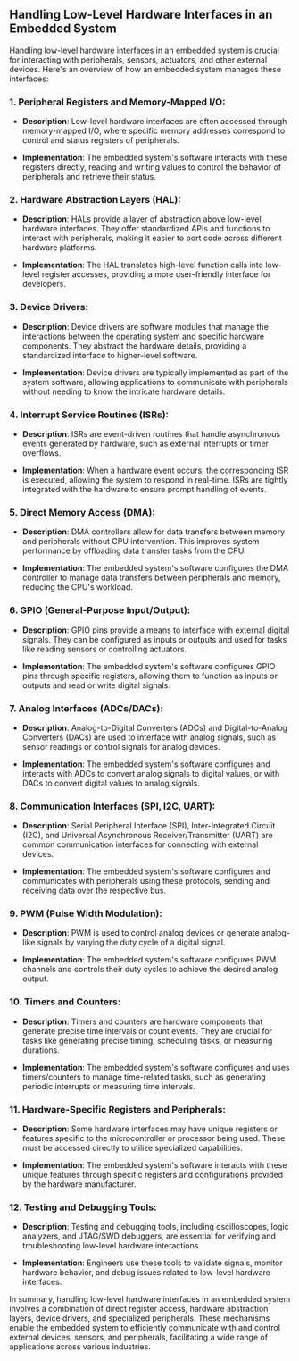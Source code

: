 ## Handling Low-Level Hardware Interfaces in an Embedded System

Handling low-level hardware interfaces in an embedded system is crucial for interacting with peripherals, sensors, actuators, and other external devices. Here's an overview of how an embedded system manages these interfaces:

### 1. **Peripheral Registers and Memory-Mapped I/O**:

- **Description**: Low-level hardware interfaces are often accessed through memory-mapped I/O, where specific memory addresses correspond to control and status registers of peripherals.

- **Implementation**: The embedded system's software interacts with these registers directly, reading and writing values to control the behavior of peripherals and retrieve their status.

### 2. **Hardware Abstraction Layers (HAL)**:

- **Description**: HALs provide a layer of abstraction above low-level hardware interfaces. They offer standardized APIs and functions to interact with peripherals, making it easier to port code across different hardware platforms.

- **Implementation**: The HAL translates high-level function calls into low-level register accesses, providing a more user-friendly interface for developers.

### 3. **Device Drivers**:

- **Description**: Device drivers are software modules that manage the interactions between the operating system and specific hardware components. They abstract the hardware details, providing a standardized interface to higher-level software.

- **Implementation**: Device drivers are typically implemented as part of the system software, allowing applications to communicate with peripherals without needing to know the intricate hardware details.

### 4. **Interrupt Service Routines (ISRs)**:

- **Description**: ISRs are event-driven routines that handle asynchronous events generated by hardware, such as external interrupts or timer overflows.

- **Implementation**: When a hardware event occurs, the corresponding ISR is executed, allowing the system to respond in real-time. ISRs are tightly integrated with the hardware to ensure prompt handling of events.

### 5. **Direct Memory Access (DMA)**:

- **Description**: DMA controllers allow for data transfers between memory and peripherals without CPU intervention. This improves system performance by offloading data transfer tasks from the CPU.

- **Implementation**: The embedded system's software configures the DMA controller to manage data transfers between peripherals and memory, reducing the CPU's workload.

### 6. **GPIO (General-Purpose Input/Output)**:

- **Description**: GPIO pins provide a means to interface with external digital signals. They can be configured as inputs or outputs and used for tasks like reading sensors or controlling actuators.

- **Implementation**: The embedded system's software configures GPIO pins through specific registers, allowing them to function as inputs or outputs and read or write digital signals.

### 7. **Analog Interfaces (ADCs/DACs)**:

- **Description**: Analog-to-Digital Converters (ADCs) and Digital-to-Analog Converters (DACs) are used to interface with analog signals, such as sensor readings or control signals for analog devices.

- **Implementation**: The embedded system's software configures and interacts with ADCs to convert analog signals to digital values, or with DACs to convert digital values to analog signals.

### 8. **Communication Interfaces (SPI, I2C, UART)**:

- **Description**: Serial Peripheral Interface (SPI), Inter-Integrated Circuit (I2C), and Universal Asynchronous Receiver/Transmitter (UART) are common communication interfaces for connecting with external devices.

- **Implementation**: The embedded system's software configures and communicates with peripherals using these protocols, sending and receiving data over the respective bus.

### 9. **PWM (Pulse Width Modulation)**:

- **Description**: PWM is used to control analog devices or generate analog-like signals by varying the duty cycle of a digital signal.

- **Implementation**: The embedded system's software configures PWM channels and controls their duty cycles to achieve the desired analog output.

### 10. **Timers and Counters**:

- **Description**: Timers and counters are hardware components that generate precise time intervals or count events. They are crucial for tasks like generating precise timing, scheduling tasks, or measuring durations.

- **Implementation**: The embedded system's software configures and uses timers/counters to manage time-related tasks, such as generating periodic interrupts or measuring time intervals.

### 11. **Hardware-Specific Registers and Peripherals**:

- **Description**: Some hardware interfaces may have unique registers or features specific to the microcontroller or processor being used. These must be accessed directly to utilize specialized capabilities.

- **Implementation**: The embedded system's software interacts with these unique features through specific registers and configurations provided by the hardware manufacturer.

### 12. **Testing and Debugging Tools**:

- **Description**: Testing and debugging tools, including oscilloscopes, logic analyzers, and JTAG/SWD debuggers, are essential for verifying and troubleshooting low-level hardware interactions.

- **Implementation**: Engineers use these tools to validate signals, monitor hardware behavior, and debug issues related to low-level hardware interfaces.

In summary, handling low-level hardware interfaces in an embedded system involves a combination of direct register access, hardware abstraction layers, device drivers, and specialized peripherals. These mechanisms enable the embedded system to efficiently communicate with and control external devices, sensors, and peripherals, facilitating a wide range of applications across various industries.
